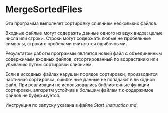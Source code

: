 # MergeSortedFiles

Эта программа выполняет сортировку слиянием нескольких файлов.

Входные файлые могут содеражть данные одного из вдух видов: целые числа или строки. Строки могут содержать любые не пробельные
символы, строки с пробелами считаются ошибочными.

Результатом работы программы является новый файл с объединенным содержимым
входных файлов, отсортированный по возрастанию или убыванию путем сортировки слиянием.

Если в исходных файлах нарушен порядок сортировки, производится частичная сортировка, ошибочные данные не попадают в выходной файл.
При реализации не использовались библиотечные функции сортировки, алгоритм устойчив к большим файлам т.к содержимое файлов не буферизуется.

Инструкция по запуску указана в файле *Start_Instruction.md*.
